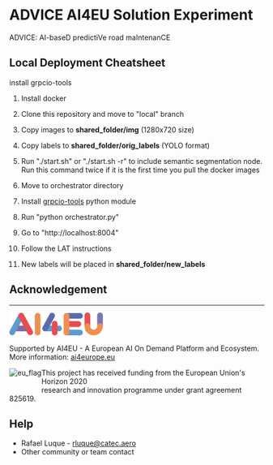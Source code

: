 # ADVICE AI4EU Solution Experiment

ADVICE: AI-baseD predictiVe road maIntenanCE 

## Local Deployment Cheatsheet

install grpcio-tools

1. Install docker

2. Clone this repository and move to "local" branch

3. Copy images to __shared_folder/img__ (1280x720 size)

4. Copy labels to __shared_folder/orig_labels__ (YOLO format)

5. Run "./start.sh" or "./start.sh -r" to include semantic segmentation node. Run this command twice if it is the first time you pull the docker images 

6. Move to orchestrator directory

7. Install [grpcio-tools](https://pypi.org/project/grpcio-tools/) python module 

8. Run "python orchestrator.py"

9. Go to "http://localhost:8004"

10. Follow the LAT instructions

11. New labels will be placed in __shared_folder/new_labels__

## Acknowledgement

***
<img src="./imgs/logo_ai4eu.png" 
     alt="AI4EU" height="45">

Supported by AI4EU - A European AI On Demand Platform and Ecosystem.  
More information: <a href="https://www.ai4europe.eu/">ai4europe.eu</a>

<img src="https://upload.wikimedia.org/wikipedia/commons/thumb/b/b7/Flag_of_Europe.svg/200px-Flag_of_Europe.svg.png" 
     alt="eu_flag" height="45" align="left" >  

This project has received funding from the European Union's Horizon 2020  
research and innovation programme under grant agreement 825619.


## Help

* Rafael Luque - rluque@catec.aero
* Other community or team contact